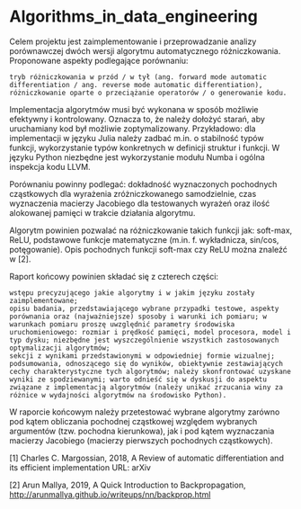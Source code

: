 # Algorithms_in_data_engineering
Celem projektu jest zaimplementowanie i przeprowadzanie analizy porównawczej dwóch wersji algorytmu automatycznego różniczkowania. Proponowane aspekty podlegające porównaniu:

    tryb różniczkowania w przód / w tył (ang. forward mode automatic differentiation / ang. reverse mode automatic differentiation),
    różniczkowanie oparte o przeciążanie operatorów / o generowanie kodu.

Implementacja algorytmów musi być wykonana w sposób możliwie efektywny i kontrolowany. Oznacza to, że należy dołożyć starań, aby uruchamiany kod był możliwie zoptymalizowany. Przykładowo: dla implementacji w języku Julia należy zadbać m.in. o stabilność typów funkcji, wykorzystanie typów konkretnych w definicji struktur i funkcji. W języku Python niezbędne jest wykorzystanie modułu Numba i ogólna inspekcja kodu LLVM.

Porównaniu powinny podlegać: dokładność wyznaczonych pochodnych cząstkowych dla wyrażenia zróżniczkowanego samodzielnie, czas wyznaczenia macierzy Jacobiego dla testowanych wyrażeń oraz ilość alokowanej pamięci w trakcie działania algorytmu.

Algorytm powinien pozwalać na różniczkowanie takich funkcji jak: soft-max, ReLU, podstawowe funkcje matematyczne (m.in. f. wykładnicza, sin/cos, potęgowanie).
Opis pochodnych funkcji soft-max czy ReLU można znaleźć w [2].

Raport końcowy powinien składać się z czterech części:

    wstępu precyzującego jakie algorytmy i w jakim języku zostały zaimplementowane;
    opisu badania, przedstawiającego wybrane przypadki testowe, aspekty porównania oraz (najważniejsze) sposoby i warunki ich pomiaru; w warunkach pomiaru proszę uwzględnić parametry środowiska uruchomieniowego: rozmiar i prędkość pamięci, model procesora, model i typ dysku; niezbędne jest wyszczególnienie wszystkich zastosowanych optymalizacji algorytmów;
    sekcji z wynikami przedstawionymi w odpowiedniej formie wizualnej;
    podsumowania, odnoszącego się do wyników, obiektywnie zestawiających cechy charakterystyczne tych algorytmów; należy skonfrontować uzyskane wyniki ze spodziewanymi; warto odnieść się w dyskusji do aspektu związane z implementacją algorytmów (należy unikać zrzucania winy za różnice w wydajności algorytmów na środowisko Python).

W raporcie końcowym należy przetestować wybrane algorytmy zarówno pod kątem obliczania pochodnej cząstkowej względem wybranych argumentów (tzw. pochodna kierunkowa), jak i pod kątem wyznaczania macierzy Jacobiego (macierzy pierwszych pochodnych cząstkowych).

[1] Charles C. Margossian, 2018, A Review of automatic differentiation and its efficient implementation URL: arXiv

[2] Arun Mallya, 2019, A Quick Introduction to Backpropagation, http://arunmallya.github.io/writeups/nn/backprop.html
